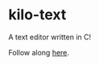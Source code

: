# kilo-text
A text editor written in C!

Follow along [here](https://viewsourcecode.org/snaptoken/kilo/).